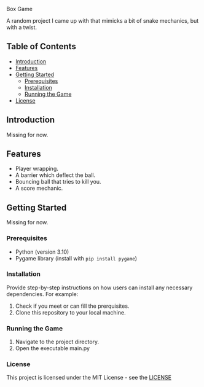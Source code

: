 Box Game

A random project I came up with that mimicks a bit of snake mechanics, but with a twist.

## Table of Contents
- [Introduction](#introduction)
- [Features](#features)
- [Getting Started](#getting-started)
  - [Prerequisites](#prerequisites)
  - [Installation](#installation)
  - [Running the Game](#running-the-game)
- [License](#license)

## Introduction
Missing for now.

## Features
- Player wrapping.
- A barrier which deflect the ball.
- Bouncing ball that tries to kill you.
- A score mechanic.

## Getting Started

Missing for now.

### Prerequisites
- Python (version 3.10)
- Pygame library (install with `pip install pygame`)

### Installation

Provide step-by-step instructions on how users can install any necessary dependencies. For example:
1. Check if you meet or can fill the prerquisites.
2. Clone this repository to your local machine.

### Running the Game
1. Navigate to the project directory.
2. Open the executable main.py

### License
This project is licensed under the MIT License - see the [LICENSE](LICENSE)
